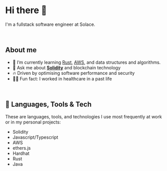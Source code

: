 # Hi there 🤗

I'm a fullstack software engineer at Solace. 

</br>

## About me

- 🌱 I’m currently learning [Rust](https://www.rust-lang.org/), [AWS](https://aws.amazon.com/), and data structures and algorithms.
- 💬 Ask me about **[Solidity](https://soliditylang.org/)** and blockchain technology
- 🔥 Driven by optimising software performance and security
- 👨‍⚕️ Fun fact: I worked in healthcare in a past life

</br>

## 🔨 Languages, Tools & Tech

These are languages, tools, and technologies I use most frequently at work or in my personal projects:

- Solidity
- Javascript/Typescript
- AWS
- ethers.js
- Hardhat
- Rust
- Java

<!--
**kyzooghost/kyzooghost** is a ✨ _special_ ✨ repository because its `README.md` (this file) appears on your GitHub profile.

Here are some ideas to get you started:

- 🔭 I’m currently working on ...
- 🌱 I’m currently learning ...
- 👯 I’m looking to collaborate on ...
- 🤔 I’m looking for help with ...
- 💬 Ask me about ...
- 📫 How to reach me: ...
- 😄 Pronouns: ...
- ⚡ Fun fact: ...
-->
